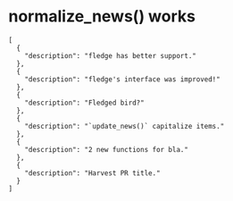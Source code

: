 # normalize_news() works

    [
      {
        "description": "fledge has better support."
      },
      {
        "description": "fledge's interface was improved!"
      },
      {
        "description": "Fledged bird?"
      },
      {
        "description": "`update_news()` capitalize items."
      },
      {
        "description": "2 new functions for bla."
      },
      {
        "description": "Harvest PR title."
      }
    ] 

